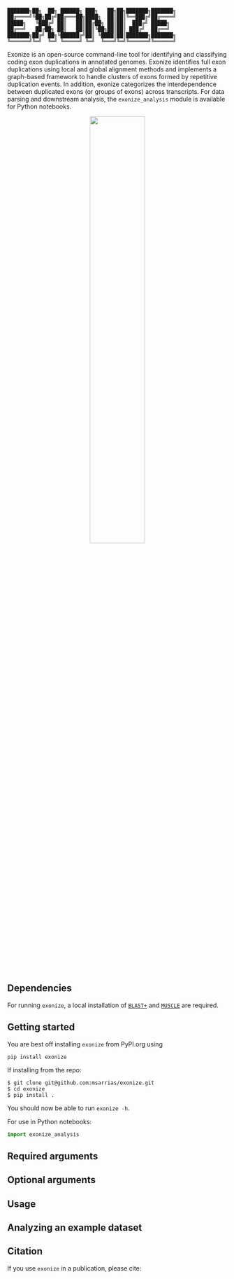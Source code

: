 ```
███████╗██╗  ██╗ ██████╗ ███╗   ██╗██╗███████╗███████╗
██╔════╝╚██╗██╔╝██╔═══██╗████╗  ██║██║╚══███╔╝██╔════╝
█████╗   ╚███╔╝ ██║   ██║██╔██╗ ██║██║  ███╔╝ █████╗
██╔══╝   ██╔██╗ ██║   ██║██║╚██╗██║██║ ███╔╝  ██╔══╝
███████╗██╔╝ ██╗╚██████╔╝██║ ╚████║██║███████╗███████╗
╚══════╝╚═╝  ╚═╝ ╚═════╝ ╚═╝  ╚═══╝╚═╝╚══════╝╚══════╝
```

Exonize is an open-source command-line tool for identifying and classifying coding exon duplications in annotated genomes. Exonize identifies full exon duplications using local and global alignment methods and implements a graph-based framework to handle clusters of exons formed by repetitive duplication events. In addition, exonize categorizes the interdependence between duplicated exons (or groups of exons) across transcripts. For data parsing and downstream analysis, the `exonize_analysis` module is available for Python notebooks.

<div align="center">
	<img src="https://github.com/msarrias/exonize/blob/msarrias-readme/figures/pipeline.png" style="width:50%;">
</div>
</div>

## Dependencies
For running `exonize`, a local installation of [`BLAST+`](https://blast.ncbi.nlm.nih.gov/doc/blast-help/downloadblastdata.html) and [`MUSCLE`](https://www.drive5.com/muscle/) are required.

## Getting started
You are best off installing `exonize` from PyPI.org using
```
pip install exonize
```
If installing from the repo:
```
$ git clone git@github.com:msarrias/exonize.git
$ cd exonize
$ pip install .
```
You should now be able to run `exonize -h`.

For use in Python notebooks:
```python
import exonize_analysis
```
## Required arguments
## Optional arguments
## Usage
## Analyzing an example dataset
## Citation
If you use `exonize` in a publication, please cite:
```
```
